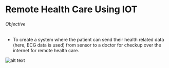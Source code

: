 # Remote Health Care Using IOT

###### Objective
- To create a system where the patient can send their health related data (here, ECG data is used) from sensor to a doctor for checkup over the internet for remote health care.

![alt text](http://url/to/img.png)
